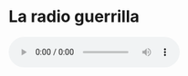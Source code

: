 
# La radio guerrilla


<html lang="en">
<head>
    <meta charset="utf-8">
    </head>
<body>
	<audio controls="controls" src="http://giss.tv:8000/guerrillaradio.ogg">
        
    </audio>
</body>
</html> 


   <a href="http://giss.tv:8000/guerrillaradio.ogg">navegadores guerrilleros</a>     
